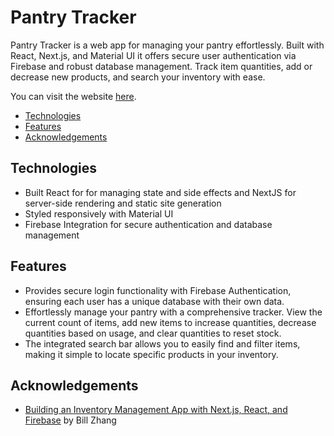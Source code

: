 # Pantry Tracker

Pantry Tracker is a web app for managing your pantry effortlessly. Built with React, Next.js, and Material UI it offers secure user authentication via Firebase and robust database management. Track item quantities, add or decrease new products, and search your inventory with ease.

You can visit the website [here](https://pantry-tracker-pi-neon.vercel.app/).

- [Technologies](#technologies)
- [Features](#features)
- [Acknowledgements](#acknowledgements)

## Technologies
- Built React for for managing state and side effects and NextJS for server-side rendering and static site generation
- Styled responsively with Material UI 
- Firebase Integration for secure authentication and database management

## Features
- Provides secure login functionality with Firebase Authentication, ensuring each user has a unique database with their own data.
- Effortlessly manage your pantry with a comprehensive tracker. View the current count of items, add new items to increase quantities, decrease quantities based on usage, and clear quantities to reset stock.
- The integrated search bar allows you to easily find and filter items, making it simple to locate specific products in your inventory.

## Acknowledgements
- [Building an Inventory Management App with Next.js, React, and Firebase](https://medium.com/@billzhangsc/building-an-inventory-management-app-with-next-js-react-and-firebase-e9647a61eb82) by Bill Zhang